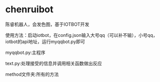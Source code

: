 # chenruibot
陈睿机器人，会发色图，基于IOTBOT开发

使用方法：启动iotbot，在config.json输入大号qq（可以补不输），小号qq，iotbot的api地址，运行myqqbot.py即可

myqqbot.py:主程序

text.py:处理接受的信息并调用相关函数做出反应

method文件夹:所有的方法
